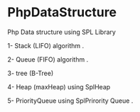 # PhpDataStructure

Php Data structure using SPL Library


1- Stack (LIFO) algorithm .

2- Queue (FIFO) algorithm .

3- tree (B-Tree)

4- Heap (maxHeap) using SplHeap

5- PriorityQueue using SplPrirority Queue .
